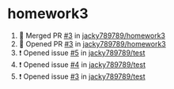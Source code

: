 # homework3
<!--START_SECTION:activity-->
1. 🎉 Merged PR [#3](https://github.com/jacky789789/homework3/pull/3) in [jacky789789/homework3](https://github.com/jacky789789/homework3)
2. 💪 Opened PR [#3](https://github.com/jacky789789/homework3/pull/3) in [jacky789789/homework3](https://github.com/jacky789789/homework3)
3. ❗ Opened issue [#5](https://github.com/jacky789789/test/issues/5) in [jacky789789/test](https://github.com/jacky789789/test)
4. ❗ Opened issue [#4](https://github.com/jacky789789/test/issues/4) in [jacky789789/test](https://github.com/jacky789789/test)
5. ❗ Opened issue [#3](https://github.com/jacky789789/test/issues/3) in [jacky789789/test](https://github.com/jacky789789/test)
<!--END_SECTION:activity-->
